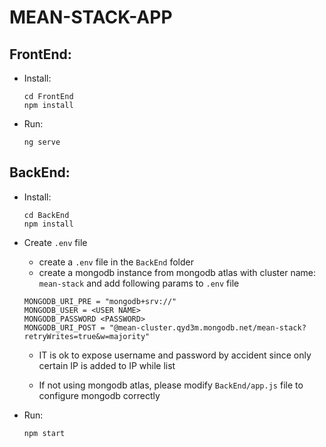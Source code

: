 # MEAN-STACK-APP

## FrontEnd:

- Install:
  ```
  cd FrontEnd
  npm install
  ```
- Run:
  ```
  ng serve
  ```

## BackEnd:

- Install:
  ```
  cd BackEnd
  npm install
  ```
- Create `.env` file

  - create a `.env` file in the `BackEnd` folder
  - create a mongodb instance from mongodb atlas with cluster name: `mean-stack` and add following params to `.env` file

  ```
  MONGODB_URI_PRE = "mongodb+srv://"
  MONGODB_USER = <USER NAME>
  MONGODB_PASSWORD <PASSWORD>
  MONGODB_URI_POST = "@mean-cluster.qyd3m.mongodb.net/mean-stack?retryWrites=true&w=majority"
  ```

  - IT is ok to expose username and password by accident since only certain IP is added to IP while list

  - If not using mongodb atlas, please modify `BackEnd/app.js` file to configure mongodb correctly

- Run:
  ```
  npm start
  ```
